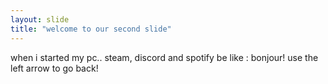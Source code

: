 ```yaml
---
layout: slide
title: "welcome to our second slide"
---
```

when i started my pc.. steam, discord and spotify be like : bonjour!
use the left arrow to go back!
